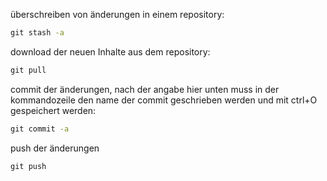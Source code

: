 überschreiben von änderungen in einem repository:
```bat
git stash -a
``` 
download der neuen Inhalte aus dem repository:
```bat
git pull
``` 
commit der änderungen, nach der angabe hier unten muss in der kommandozeile den name der commit geschrieben werden und mit ctrl+O gespeichert werden:
```bat
git commit -a
``` 
push der änderungen
```bat
git push
``` 
